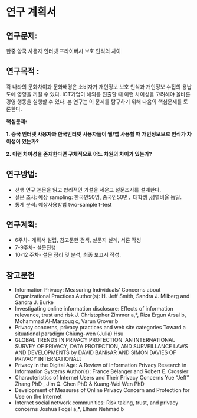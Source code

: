 # 연구 계획서
## 연구문제:
한중 양국 사용자 인터넷 프라이버시 보호 인식의 차이

## 연구목적 :
  각 나라의 문화차이과 문화배경은 소비자가 개인정보 보호 인식과 개인정보 수집의 용납도에 영형을 끼칠 수 있다. ICT기업이 해외를 진출할 때 이런 차이성을 고려해야 올바른 경영 행동을 실행할 수 있다. 본 연구는 이 문제를 탐구하기 위해 다음의 핵심문제를 토론한다.

**핵심문제:**

**1.	 중국 인터넷 사용자과 한국인터넷 사용자들이 웹/앱 사용할 때 개인정보보호 인식가 차이성이 있는가?**

**2.	이런 차이성을 존재한다면 구체적으로 어느 차원의 차이가 있는가?**

## 연구방법:
- 선행 연구 논문을 읽고 합리적인 가설을 세운고 설문조사를 설계한다.
- 설문 조사: 예상 sampling: 한국인50명, 중국인50면，대학생 ,성별비율 동일.
- 통계 분석: 예상사용방법 two-sample t-test

## 연구계획:
- 6주차- 계획서 설립, 참고문헌 검색, 설문지 설계, 서론 작성
- 7-9주차- 설문진행
- 10-12 주차- 설문 정리 및 분석, 최종 보고서 작성.

## 참고문헌
- Information Privacy: Measuring Individuals' Concerns about Organizational Practices Author(s): H. Jeff Smith, Sandra J. Milberg and Sandra J. Burke
- Investigating online information disclosure: Effects of information relevance, trust and risk
J. Christopher Zimmer a,*, Riza Ergun Arsal b, Mohammad Al-Marzouq c, Varun Grover b
- Privacy concerns, privacy
practices and web site categories
Toward a situational paradigm
Chiung-wen (Julia) Hsu
- GLOBAL TRENDS IN PRIVACY PROTECTION: AN INTERNATIONAL SURVEY OF PRIVACY, DATA PROTECTION, AND SURVEILLANCE LAWS AND DEVELOPMENTS
by DAVID BANisAR AND SIMON DAVIES OF PRIVACY INTERNATIONALt
- Privacy in the Digital Age: A Review of Information Privacy Research in Information
Systems
Author(s): France Bélanger and Robert E. Crossler
- Characteristics of Internet Users and Their Privacy Concerns
Yue “Jeff” Zhang PhD , Jim Q. Chen PhD & Kuang-Wei Wen PhD
- Development of Measures of Online Privacy Concern and Protection for Use on the Internet
- Internet social network communities: Risk taking, trust, and privacy concerns Joshua Fogel a,*, Elham Nehmad b
